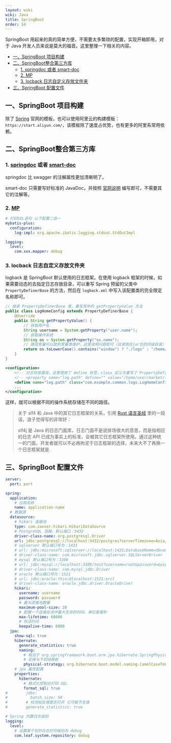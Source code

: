```yaml
---
layout: wiki
wiki: Java
title: SpringBoot
order: 54
---
```


SpringBoot 用起来的真的简单方便，不需要太多繁琐的配置，实现开箱即用，对于 Java 开发人员来说是莫大的福音。这里整理一下相关的内容。

<!-- more -->

<!-- @import "[TOC]" {cmd="toc" depthFrom=2 depthTo=3 orderedList=false} -->

<!-- code_chunk_output -->

- [一、SpringBoot 项目构建](#一springboot-项目构建)
- [二、SpringBoot整合第三方库](#二springboot整合第三方库)
  - [1. springdoc 或者 smart-doc](#1-springdoc-或者-smart-doc)
  - [2. MP](#2-mp)
  - [3. locback 日志自定义存放文件夹](#3-locback-日志自定义存放文件夹)
- [三、SpringBoot 配置文件](#三springboot-配置文件)

<!-- /code_chunk_output -->

## 一、SpringBoot 项目构建

除了 [Spring](https://start.spring.io) 官网的模板，也可以使用阿里云的构建模板：`https://start.aliyun.com/`，该模板除了速度占优势，也有更多的阿里系常用依赖。

## 二、SpringBoot整合第三方库

### 1. [springdoc](https://springdoc.org) 或者 [smart-doc](https://gitee.com/smart-doc-team/smart-doc)

springdoc 比 swagger 的注解属性更加清晰明了。

smart-doc 只需要写好标准的 JavaDoc，并按照 [官网说明](https://smart-doc-group.github.io/#/zh-cn/start/bestPractice) 编写即可，不需要其它的注解等。

### 2. [MP](https://www.baomidou.com/pages/24112f/)

```yml
# 打印SQL语句 以下配置二选一
mybatis-plus:
  configuration:
    log-impl: org.apache.ibatis.logging.stdout.StdOutImpl

logging:
  level:
    com.xxx.mapper: debug
```

### 3. locback 日志自定义存放文件夹

logback 是 SpringBoot 默认使用的日志框架。在使用 logback 框架的时候，如果需要动态的去指定日志存放目录，可以重写 Spring 预留的父类中 `PropertyDefinerBase` 的方法，然后在 `logback.xml` 中写入该配置类的完全限定名称即可。

```java config/LogHomeConfig.java
// 继承 PropertyDefinerBase 类，重写其中的 getPropertyValue 方法
public class LogHomeConfig extends PropertyDefinerBase {
    @Override
    public String getPropertyValue() {
        // 获取用户名
        String username = System.getProperty("user.name");
        // 获取操作系统
        String os = System.getProperty("os.name");
        // 路径常量可以放到常量类维护，这里说明问题即可（目录放在jar包的同级目录）
        return os.toLowerCase().contains("window") ? "./logs" : "/home/" + username + "/logs";
    }
}
```

```xml logback.xml
<configuration>
    <!-- 日志存放路径，这里使用了 define 标签，class 定义为重写了 PropertyDefinerBase 类方法的配置类 -->
    <!-- <property name="log.path" define="" value="/home/user/market/logs"> -->
    <define name="log.path" class="com.example.common.logs.LogHomeConfig"/>
    ...
</configuration>
```

这样，就可以根据不同的操作系统存储在不同的路径。

> 关于 slf4 和 Java 中的其它日志框架的关系，引用 [Rust 语言圣经](https://course.rs/logs/log.html) 里的一段话，浪子觉得写的非常好：
>
> slf4j 是 Java 的日志门面库，日志门面不是说排场很大的意思，而是指相应的日志 API 已成为事实上的标准，会被其它日志框架所使用。通过这种统一的门面，开发者就可以不必再拘泥于日志框架的选择，未来大不了再换一个日志框架就是.

## 三、SpringBoot 配置文件

```yml
server:
  port: port

spring:
  application:
    # 应用名称
    name: application-name
  # 数据源
  datasource:
    # hikari 连接池
    type: com.zaxxer.hikari.HikariDataSource
    # PostgreSQL 连接，默认端口：5432
    driver-class-name: org.postgresql.Driver
    url: jdbc:postgresql://localhost:5432/postgres?serverTimezone=Asia/Shanghai
    # sqlserver 默认端口号为：1433
    # url: jdbc:microsoft:sqlserver://localhost:1433;DatabaseName=dbname
    # driver-class-name: com.microsoft.jdbc.sqlserver.SQLServerDriver
    # mysql 默认端口号为：3306
    # url: jdbc:mysql://localhost:3306/test?username=root&password=&useUnicode=true&characterEncoding=utf-8&mysqlEncoding=utf-8&serverTimezone=Asia/Shanghai
    # driver-class-name: com.mysql.jdbc.Driver
    # oracle 默认端口号为：1521
    # url: jdbc:oracle:thin:@localhost:1521:orcl
    # driver-class-name: oracle.jdbc.driver.OracleDriver
    hikari:
      username: username
      password: password
      # 最大连接池数量
      maximum-pool-size: 20
      # 配置一个连接在池中最大生存的时间，单位是毫秒
      max-lifetime: 60000
      # 存活时间
      keepalive-time: 6000
  jpa:
    show-sql: true
    hibernate:
      generate_statistics: true
      naming:
        # 相当于 org.springframework.boot.orm.jpa.hibernate.SpringPhysicalNamingStrategy（3.0删除）
        # 驼峰与下划线映射
        physical-strategy: org.hibernate.boot.model.naming.CamelCaseToUnderscoresNamingStrategy
    # jpa 属性配置
    properties:
      hibernate:
        # 格式化控制台打印 SQL
        format_sql: true
#        jdbc:
#          batch_size: 50
#        # 检测批处理是否打开 它可能不生效
#        generate_statistics: true

# Spring 内置日志级别
logging:
  level:
    # 设置某个包的日志打印级别为 debug
    com.leaf.system.repository: debug
```